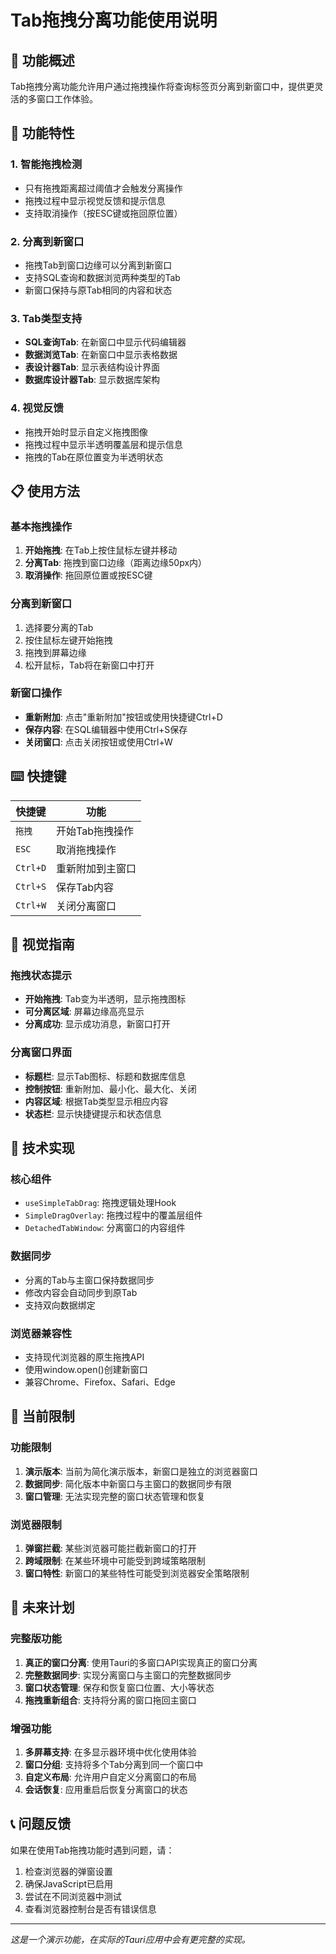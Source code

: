 # Tab拖拽分离功能使用说明

## 🎯 功能概述

Tab拖拽分离功能允许用户通过拖拽操作将查询标签页分离到新窗口中，提供更灵活的多窗口工作体验。

## 🚀 功能特性

### 1. **智能拖拽检测**
- 只有拖拽距离超过阈值才会触发分离操作
- 拖拽过程中显示视觉反馈和提示信息
- 支持取消操作（按ESC键或拖回原位置）

### 2. **分离到新窗口**
- 拖拽Tab到窗口边缘可以分离到新窗口
- 支持SQL查询和数据浏览两种类型的Tab
- 新窗口保持与原Tab相同的内容和状态

### 3. **Tab类型支持**
- **SQL查询Tab**: 在新窗口中显示代码编辑器
- **数据浏览Tab**: 在新窗口中显示表格数据
- **表设计器Tab**: 显示表结构设计界面
- **数据库设计器Tab**: 显示数据库架构

### 4. **视觉反馈**
- 拖拽开始时显示自定义拖拽图像
- 拖拽过程中显示半透明覆盖层和提示信息
- 拖拽的Tab在原位置变为半透明状态

## 📋 使用方法

### 基本拖拽操作
1. **开始拖拽**: 在Tab上按住鼠标左键并移动
2. **分离Tab**: 拖拽到窗口边缘（距离边缘50px内）
3. **取消操作**: 拖回原位置或按ESC键

### 分离到新窗口
1. 选择要分离的Tab
2. 按住鼠标左键开始拖拽
3. 拖拽到屏幕边缘
4. 松开鼠标，Tab将在新窗口中打开

### 新窗口操作
- **重新附加**: 点击"重新附加"按钮或使用快捷键Ctrl+D
- **保存内容**: 在SQL编辑器中使用Ctrl+S保存
- **关闭窗口**: 点击关闭按钮或使用Ctrl+W

## ⌨️ 快捷键

| 快捷键 | 功能 |
|--------|------|
| `拖拽` | 开始Tab拖拽操作 |
| `ESC` | 取消拖拽操作 |
| `Ctrl+D` | 重新附加到主窗口 |
| `Ctrl+S` | 保存Tab内容 |
| `Ctrl+W` | 关闭分离窗口 |

## 🎨 视觉指南

### 拖拽状态提示
- **开始拖拽**: Tab变为半透明，显示拖拽图标
- **可分离区域**: 屏幕边缘高亮显示
- **分离成功**: 显示成功消息，新窗口打开

### 分离窗口界面
- **标题栏**: 显示Tab图标、标题和数据库信息
- **控制按钮**: 重新附加、最小化、最大化、关闭
- **内容区域**: 根据Tab类型显示相应内容
- **状态栏**: 显示快捷键提示和状态信息

## 🔧 技术实现

### 核心组件
- `useSimpleTabDrag`: 拖拽逻辑处理Hook
- `SimpleDragOverlay`: 拖拽过程中的覆盖层组件
- `DetachedTabWindow`: 分离窗口的内容组件

### 数据同步
- 分离的Tab与主窗口保持数据同步
- 修改内容会自动同步到原Tab
- 支持双向数据绑定

### 浏览器兼容性
- 支持现代浏览器的原生拖拽API
- 使用window.open()创建新窗口
- 兼容Chrome、Firefox、Safari、Edge

## 🚧 当前限制

### 功能限制
1. **演示版本**: 当前为简化演示版本，新窗口是独立的浏览器窗口
2. **数据同步**: 简化版本中新窗口与主窗口的数据同步有限
3. **窗口管理**: 无法实现完整的窗口状态管理和恢复

### 浏览器限制
1. **弹窗拦截**: 某些浏览器可能拦截新窗口的打开
2. **跨域限制**: 在某些环境中可能受到跨域策略限制
3. **窗口特性**: 新窗口的某些特性可能受到浏览器安全策略限制

## 🔮 未来计划

### 完整版功能
1. **真正的窗口分离**: 使用Tauri的多窗口API实现真正的窗口分离
2. **完整数据同步**: 实现分离窗口与主窗口的完整数据同步
3. **窗口状态管理**: 保存和恢复窗口位置、大小等状态
4. **拖拽重新组合**: 支持将分离的窗口拖回主窗口

### 增强功能
1. **多屏幕支持**: 在多显示器环境中优化使用体验
2. **窗口分组**: 支持将多个Tab分离到同一个窗口中
3. **自定义布局**: 允许用户自定义分离窗口的布局
4. **会话恢复**: 应用重启后恢复分离窗口的状态

## 📞 问题反馈

如果在使用Tab拖拽功能时遇到问题，请：
1. 检查浏览器的弹窗设置
2. 确保JavaScript已启用
3. 尝试在不同浏览器中测试
4. 查看浏览器控制台是否有错误信息

---

*这是一个演示功能，在实际的Tauri应用中会有更完整的实现。*